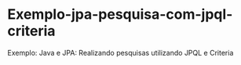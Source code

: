 # Exemplo-jpa-pesquisa-com-jpql-criteria
Exemplo: Java e JPA: Realizando pesquisas utilizando JPQL e Criteria
